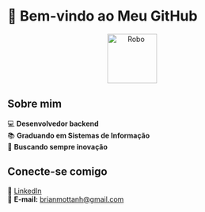 # 🚀 Bem-vindo ao Meu GitHub

<p align="center">
  <img src="https://media.giphy.com/media/Q5pA1YXh6YHNe/giphy.gif" width="100" height="100" alt="Robo"/>
</p>

## Sobre mim

💻 **Desenvolvedor backend**  
📚 **Graduando em Sistemas de Informação**  
🎯 **Buscando sempre inovação**  



## Conecte-se comigo

🔗 [LinkedIn](https://www.linkedin.com/in/brian-schu-motta-82778725b/)  
📧 **E-mail:** brianmottanh@gmail.com


